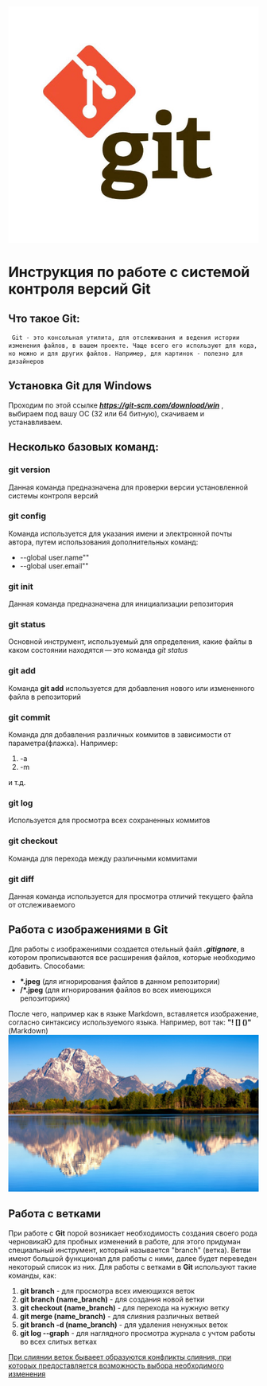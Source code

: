 ![Логотип Git](logo.jpeg)
# Инструкция по работе с системой контроля версий Git

## Что такое Git:

     Git - это консольная утилита, для отслеживания и ведения истории изменения файлов, в вашем проекте. Чаще всего его используют для кода, но можно и для других файлов. Например, для картинок - полезно для дизайнеров

## Установка Git для Windows

 Проходим по этой ссылке ***https://git-scm.com/download/win*** , выбираем под вашу ОС (32 или 64 битную), скачиваем и устанавливаем.

## Несколько базовых команд:

### **git version**

Данная команда  предназначена для проверки версии установленной системы контроля версий

### **git config**

 Команда используется для указания имени и электронной почты автора, путем использования дополнительных команд:
* --global user.name""
* --global user.email""

### **git init**

Данная команда предназначена для инициализации репозитория

### **git status**

Основной инструмент, используемый для определения, какие файлы в каком состоянии
находятся — это команда *git status*

### **git add**

Команда __git add__ используется для добавления нового или измененного файла в репозиторий

### **git commit**

Команда для добавления различных коммитов в зависимости от параметра(флажка). Например:
1. -a
2. -m

и т.д.

### **git log**

Используется для просмотра всех сохраненных коммитов

### **git checkout**

Команда для перехода между различными коммитами

### **git diff**

Данная команда используется для просмотра отличий текущего файла от отслеживаемого

## **Работа с изображениями в Git**

Для работы с изображениями создается отельный файл **_.gitignore_**, в котором прописываются все расширения файлов, которые необходимо добавить. Способами:
* __*.jpeg__ (для игнорирования файлов в данном репозитории)
* __/*.jpeg__ (для игнорирования файлов во всех имеющихся репозиториях)

После чего, например как в языке Markdown, вставляется изображение, согласно синтаксису используемого языка. Например, вот так: **"! [] ()"** (Markdown)
![пример изображения](image1.png)

## Работа с ветками

При работе с **Git** порой возникает необходимость создания своего рода черновикаЮ для пробных изменений в работе, для этого придуман специальный инструмент, который называется "branch" (ветка). Ветви имеют большой функционал для работы с ними, далее будет переведен некоторый список из них.
Для работы с ветками в **Git** используют такие команды, как:
1. **git branch** - для просмотра всех имеющихся веток
2. **git branch (name_branch)** - для создания новой ветки
3. **git checkout (name_branch)** - для перехода на нужную ветку
4. **git merge (name_branch)** - для слияния различных ветвей
5. **git branch -d (name_branch)** - для удаления ненужных веток
6. **git log --graph** - для наглядного просмотра журнала с учтом работы во всех слитых ветках

<u>При слиянии веток бываеет образуются конфликты слияния, при которых предоставляется возможность выбора необходимого изменения</u>
